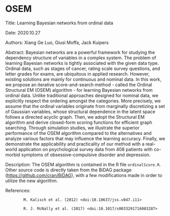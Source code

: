 # OSEM
Title: Learning Bayesian networks from ordinal data

Date: 2020.10.27

Authors: Xiang Ge Luo, Giusi Moffa, Jack Kuipers

Abstract: Bayesian networks are a powerful framework for studying the dependency structure of variables in a complex system. The problem of learning Bayesian networks is tightly associated with the given data type. Ordinal data, such as stages of cancer, rating scale survey questions, and letter grades for exams, are ubiquitous in applied research. However, existing solutions are mainly for continuous and nominal data. In this work, we propose an iterative score-and-search method - called the Ordinal Structural EM (OSEM) algorithm - for learning Bayesian networks from ordinal data. Unlike traditional approaches designed for nominal data, we explicitly respect the ordering amongst the categories. More precisely, we assume that the ordinal variables originate from marginally discretizing a set of Gaussian variables, whose structural dependence in the latent space follows a directed acyclic graph. Then, we adopt the Structural EM algorithm and derive closed-form scoring functions for efficient graph searching. Through simulation studies, we illustrate the superior performance of the OSEM algorithm compared to the alternatives and analyze various factors that may influence the learning accuracy. Finally, we demonstrate the applicability and practicality of our method with a real-world application on psychological survey data from 408 patients with co-morbid symptoms of obsessive-compulsive disorder and depression.

Description: The OSEM algorithm is contained in the R file `ordinalScore.R`. Other source code is directly taken from the BiDAG package (https://github.com/cran/BiDAG), with a few modifications made in order to utilize the new algorithm. 

References: 

            M. Kalisch et al. (2012) <doi:10.18637/jss.v047.i11>
            
            R. J. McNally et al. (2017) <doi:10.1017/s0033291716003287>
